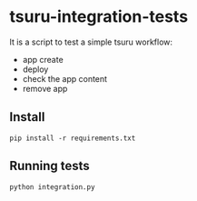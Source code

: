 tsuru-integration-tests
=======================

It is a script to test a simple tsuru workflow:

* app create
* deploy
* check the app content
* remove app

Install
-------

    pip install -r requirements.txt


Running tests
-------------

    python integration.py
